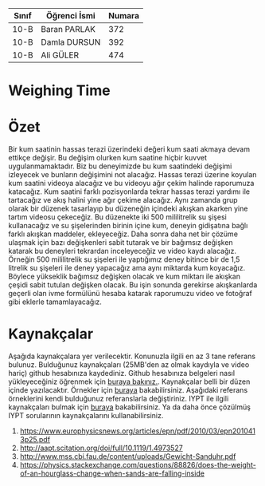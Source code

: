


Sınıf  | Öğrenci İsmi     | Numara
-------|---------------- |--------
10-B   | Baran PARLAK    | 372
10-B   | Damla DURSUN    | 392
10-B   | Ali GÜLER       | 474

#  Weighing Time

Özet
====
Bir kum saatinin hassas terazi üzerindeki değeri kum saati akmaya devam ettikçe değişir. Bu değişim olurken kum saatine hiçbir kuvvet uygulanmamaktadır.  Biz bu deneyimizde bu kum saatindeki değişimi izleyecek ve bunların değişimini not alacağız. Hassas terazi üzerine koyulan kum saatini videoya alacağız ve bu videoyu ağır çekim halinde raporumuza katacağız. Kum saatini farklı pozisyonlarda tekrar hassas terazi yardımı ile tartacağız ve akış halini yine ağır çekime alacağız. Aynı zamanda grup olarak bir düzenek tasarlayıp bu düzeneğin içindeki akışkan akarken yine tartım videosu çekeceğiz. Bu düzenekte iki 500 mililitrelik su şişesi kullanacağız ve su şişelerinden birinin içine kum, deneyin gidişatına bağlı farklı akışkan maddeler, ekleyeceğiz. Daha sonra daha net bir çözüme ulaşmak için bazı değişkenleri sabit tutarak ve bir bağımsız değişken katarak bu deneyleri tekrardan inceleyeceğiz ve video kaydı alacağız. Örneğin 500 mililitrelik su şişeleri ile yaptığımız deney bitince bir de 1,5 litrelik su şişeleri ile deney yapacağız ama aynı miktarda kum koyacağız. Böylece yükseklik bağımsız değişken olacak ve kum miktarı ile akışkan çeşidi sabit tutulan değişken olacak. Bu işin sonunda gerekirse akışkanlarda geçerli olan ivme formülünü hesaba katarak raporumuzu video ve fotoğraf gibi eklerle tamamlayacağız.


Kaynakçalar
===========

 
Aşağıda kaynakçalara yer verilecektir. Konunuzla ilgili en az 3 tane referans bulunuz. Bulduğunuz  kaynakçaları (25MB'den az olmak kaydıyla ve video hariç) github hesabınıza kaydediniz. Github hesabınıza belgeleri nasıl yükleyeceğiniz öğrenmek için [buraya bakınız.](https://help.github.com/articles/adding-a-file-to-a-repository/). Kaynakçalar belli bir düzen içinde yazılacaktır. Örnekler için [buraya](http://www.tubitak.gov.tr/tr/duyuru/bibliyografik-verilerin-duzenlenmesi) bakabilirsiniz. Aşağıdaki referans örneklerini kendi bulduğunuz referanslarla değiştiriniz. IYPT ile ilgili kaynakçaları bulmak için [buraya](http://kit.ilyam.org/) bakabilirsiniz. Ya da daha önce çözülmüş IYPT sorularının kaynakçalarını kullanabilirsiniz. 

 1. https://www.europhysicsnews.org/articles/epn/pdf/2010/03/epn2010413p25.pdf
 2. http://aapt.scitation.org/doi/full/10.1119/1.4973527
 3. http://www.mss.cbi.fau.de/content/uploads/Gewicht-Sanduhr.pdf
 4. https://physics.stackexchange.com/questions/88826/does-the-weight-of-an-hourglass-change-when-sands-are-falling-inside




